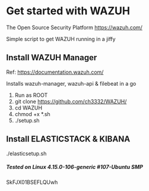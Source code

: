 # Get started with WAZUH 
The Open Source Security Platform https://wazuh.com/

Simple script to get WAZUH running in a jiffy

## Install WAZUH Manager

Ref: https://documentation.wazuh.com/

Installs wazuh-manager, wazuh-api & filebeat in a go

1. Run as ROOT
2. git clone https://github.com/ch3332/WAZUH/
3. cd WAZUH
4. chmod  +x  *.sh
5. ./setup.sh 

## Install ELASTICSTACK & KIBANA


./elasticsetup.sh 




##### Tested on Linux 4.15.0-106-generic #107-Ubuntu SMP 
SkFJX01BSEFLQUwh
